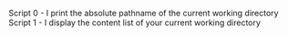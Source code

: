 Script 0 - I print the absolute pathname of the current working directory
Script 1 - I display the content list of your current working directory
